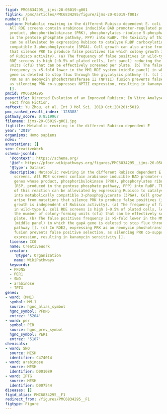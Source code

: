 ```yaml
---
figid: PMC6834295__ijms-20-05019-g001
figlink: /pmc/articles/PMC6834295/figure/ijms-20-05019-f001/
number: F1
caption: Metabolic rewiring in the different Rubisco dependent E. coli (RDE) screens.
  All RDE screens contain arabinose inducible BAD promoter-regulated prk genes whose
  product, phosphoribulokinase (PRK), phosphorylates ribulose 5-phosphate (R5P, produced
  in the pentose phosphate pathway, PPP) into RuBP. The toxicity of this reaction
  can be alleviated by expressing Rubisco to catalyse RuBP carboxylation into metabolically
  compatible 3-phosphoglycerate (3PGA). Cell growth can also arise from mutations
  that silence PRK to produce false positives (in which colony growth is independent
  of Rubisco activity). (a) The frequency of false positives in wild-type E. coli
  RDE screens is high (~0.5% of plated cells, left panel) reducing the number of colony-forming
  units (cfu) that can be effectively screened per plate. (b) The false positives
  frequency is >5-fold lower in the MM1 RDE system (middle panel) in which the gapA
  gene is deleted to stop flux through the glycolysis pathway []. (c) In RDE2, expressing
  PRK as an neomycin phoshotransferase II (NPTII) fusion prevents false positive selection,
  as silencing PRK co-suppresses NPTII expression, resulting in kanamycin sensitivity
  [].
pmcid: PMC6834295
papertitle: Directed Evolution of an Improved Rubisco; In Vitro Analyses to Decipher
  Fact from Fiction.
reftext: Yu Zhou, et al. Int J Mol Sci. 2019 Oct;20(20):5019.
pmc_ranked_result_index: '128388'
pathway_score: 0.8519967
filename: ijms-20-05019-g001.jpg
figtitle: Metabolic rewiring in the different Rubisco dependent E
year: '2019'
organisms: Homo sapiens
ndex: ''
annotations: []
seo: CreativeWork
schema-jsonld:
  '@context': https://schema.org/
  '@id': https://pfocr.wikipathways.org/figures/PMC6834295__ijms-20-05019-g001.html
  '@type': Dataset
  description: Metabolic rewiring in the different Rubisco dependent E. coli (RDE)
    screens. All RDE screens contain arabinose inducible BAD promoter-regulated prk
    genes whose product, phosphoribulokinase (PRK), phosphorylates ribulose 5-phosphate
    (R5P, produced in the pentose phosphate pathway, PPP) into RuBP. The toxicity
    of this reaction can be alleviated by expressing Rubisco to catalyse RuBP carboxylation
    into metabolically compatible 3-phosphoglycerate (3PGA). Cell growth can also
    arise from mutations that silence PRK to produce false positives (in which colony
    growth is independent of Rubisco activity). (a) The frequency of false positives
    in wild-type E. coli RDE screens is high (~0.5% of plated cells, left panel) reducing
    the number of colony-forming units (cfu) that can be effectively screened per
    plate. (b) The false positives frequency is >5-fold lower in the MM1 RDE system
    (middle panel) in which the gapA gene is deleted to stop flux through the glycolysis
    pathway []. (c) In RDE2, expressing PRK as an neomycin phoshotransferase II (NPTII)
    fusion prevents false positive selection, as silencing PRK co-suppresses NPTII
    expression, resulting in kanamycin sensitivity [].
  license: CC0
  name: CreativeWork
  creator:
    '@type': Organization
    name: WikiPathways
  keywords:
  - PFDN5
  - PER1
  - SNO
  - arabinose
  - IPTG
genes:
- word: (MM1)
  symbol: MM-1
  source: hgnc_alias_symbol
  hgnc_symbol: PFDN5
  entrez: '5204'
- word: per
  symbol: PER
  source: hgnc_prev_symbol
  hgnc_symbol: PER1
  entrez: '5187'
chemicals:
- word: SNO
  source: MESH
  identifier: C474014
- word: arabinose
  source: MESH
  identifier: D001089
- word: IPTG
  source: MESH
  identifier: D007544
diseases: []
figid_alias: PMC6834295__F1
redirect_from: /figures/PMC6834295__F1
figtype: Figure
---
```

